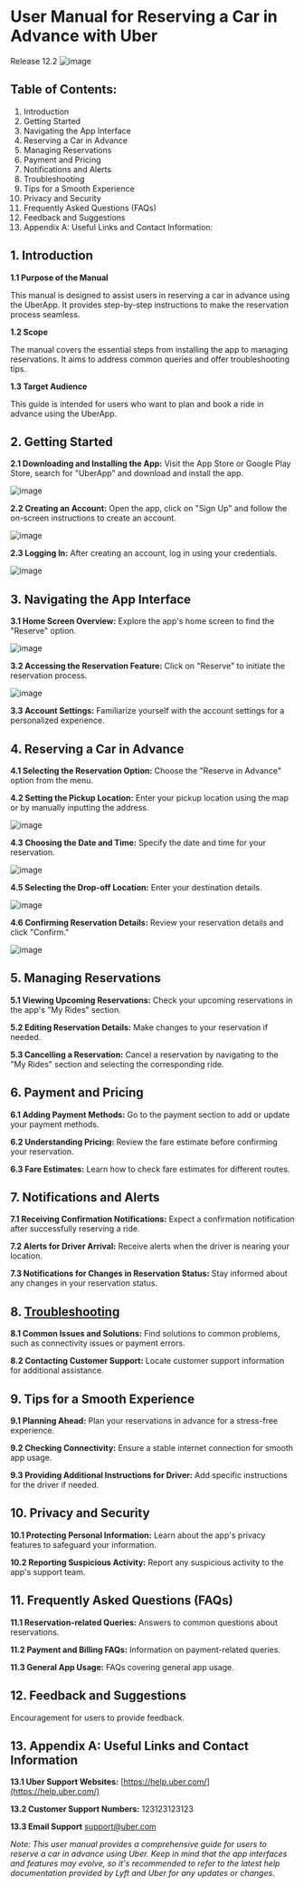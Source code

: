 # User Manual for Reserving a Car in Advance with Uber
Release 12.2
![image](https://github.com/Shrikant0803/User-Manual/assets/91322830/3f229450-1119-4a0f-a278-8fdfcf4e9931)

## **Table of Contents:**
1. Introduction
2. Getting Started
3. Navigating the App Interface
4. Reserving a Car in Advance	
5. Managing Reservations
6. Payment and Pricing
7. Notifications and Alerts
8. Troubleshooting
9. Tips for a Smooth Experience
10. Privacy and Security
11. Frequently Asked Questions (FAQs)
12. Feedback and Suggestions
13. Appendix A: Useful Links and Contact Information:


## 1. Introduction

**1.1 Purpose of the Manual**

This manual is designed to assist users in reserving a car in advance using the UberApp. It provides step-by-step instructions to make the reservation process seamless.

**1.2 Scope**

The manual covers the essential steps from installing the app to managing reservations. It aims to address common queries and offer troubleshooting tips.

**1.3 Target Audience**

This guide is intended for users who want to plan and book a ride in advance using the UberApp.

## 2. Getting Started
   
**2.1 Downloading and Installing the App:** Visit the App Store or Google Play Store, search for "UberApp" and download and install the app.

![image](https://github.com/Shrikant0803/User-Manual/assets/91322830/73c62e0a-a39c-4e63-bbdc-1286fcc95d22)


**2.2 Creating an Account:** Open the app, click on "Sign Up" and follow the on-screen instructions to create an account.

![image](https://github.com/Shrikant0803/User-Manual/assets/91322830/89b5ad37-0547-4a40-b2f7-7fdabf903833)


**2.3 Logging In:** After creating an account, log in using your credentials.

![image](https://github.com/Shrikant0803/User-Manual/assets/91322830/be19e911-8e0f-48dd-b484-b91582b035b6)

## 3. Navigating the App Interface
   
**3.1 Home Screen Overview:** Explore the app's home screen to find the "Reserve" option.

![image](https://github.com/Shrikant0803/User-Manual/assets/91322830/7bf87f33-56a9-45e6-be00-8a935a81ef5f)

**3.2 Accessing the Reservation Feature:** Click on "Reserve" to initiate the reservation process.

![image](https://github.com/Shrikant0803/User-Manual/assets/91322830/fec8c520-85e0-45c4-a245-8284dd82b2c0)

**3.3 Account Settings:** Familiarize yourself with the account settings for a personalized experience.

## 4. Reserving a Car in Advance

**4.1 Selecting the Reservation Option:** Choose the "Reserve in Advance" option from the menu.

**4.2 Setting the Pickup Location:** Enter your pickup location using the map or by manually inputting the address.

![image](https://github.com/Shrikant0803/User-Manual/assets/91322830/9dff2926-73bf-4efa-9591-3ee7a018086a)

**4.3 Choosing the Date and Time:** Specify the date and time for your reservation.

![image](https://github.com/Shrikant0803/User-Manual/assets/91322830/700bf6f1-780a-4eef-8a67-fecd6f88858c)


**4.5 Selecting the Drop-off Location:** Enter your destination details.

![image](https://github.com/Shrikant0803/User-Manual/assets/91322830/9dff2926-73bf-4efa-9591-3ee7a018086a)

**4.6 Confirming Reservation Details:** Review your reservation details and click "Confirm."

![image](https://github.com/Shrikant0803/User-Manual/assets/91322830/e645654f-0763-49a1-9918-6aa27e9799a2)


## 5. Managing Reservations

**5.1 Viewing Upcoming Reservations:** Check your upcoming reservations in the app's "My Rides" section.

**5.2 Editing Reservation Details:** Make changes to your reservation if needed.

**5.3 Cancelling a Reservation:** Cancel a reservation by navigating to the "My Rides" section and selecting the corresponding ride.


## 6. Payment and Pricing

**6.1 Adding Payment Methods:** Go to the payment section to add or update your payment methods.

**6.2 Understanding Pricing:** Review the fare estimate before confirming your reservation.

**6.3 Fare Estimates:** Learn how to check fare estimates for different routes.


## 7. Notifications and Alerts

**7.1 Receiving Confirmation Notifications:** Expect a confirmation notification after successfully reserving a ride.

**7.2 Alerts for Driver Arrival:** Receive alerts when the driver is nearing your location.

**7.3 Notifications for Changes in Reservation Status:** Stay informed about any changes in your reservation status.


## 8. [Troubleshooting](#Troubleshooting)

**8.1 Common Issues and Solutions:** Find solutions to common problems, such as connectivity issues or payment errors.

**8.2 Contacting Customer Support:** Locate customer support information for additional assistance.


## 9. Tips for a Smooth Experience

**9.1 Planning Ahead:** Plan your reservations in advance for a stress-free experience.

**9.2 Checking Connectivity:** Ensure a stable internet connection for smooth app usage.

**9.3 Providing Additional Instructions for Driver:** Add specific instructions for the driver if needed.


## 10. Privacy and Security

**10.1 Protecting Personal Information:** Learn about the app's privacy features to safeguard your information. 

**10.2 Reporting Suspicious Activity:** Report any suspicious activity to the app's support team.


## 11. Frequently Asked Questions (FAQs)

**11.1 Reservation-related Queries:** Answers to common questions about reservations.

**11.2  Payment and Billing FAQs:** Information on payment-related queries.

**11.3 General App Usage:** FAQs covering general app usage.


## 12. Feedback and Suggestions

Encouragement for users to provide feedback.


## 13. Appendix A: Useful Links and Contact Information

**13.1 Uber Support Websites:** [https://help.uber.com/](https://help.uber.com/)

**13.2 Customer Support Numbers:** 123123123123

**13.3 Email Support** support@uber.com


*Note: This user manual provides a comprehensive guide for users to reserve a car in advance using Uber. Keep in mind that the app interfaces and features may evolve, so it's recommended to refer to the latest help documentation provided by Lyft and Uber for any updates or changes.*

